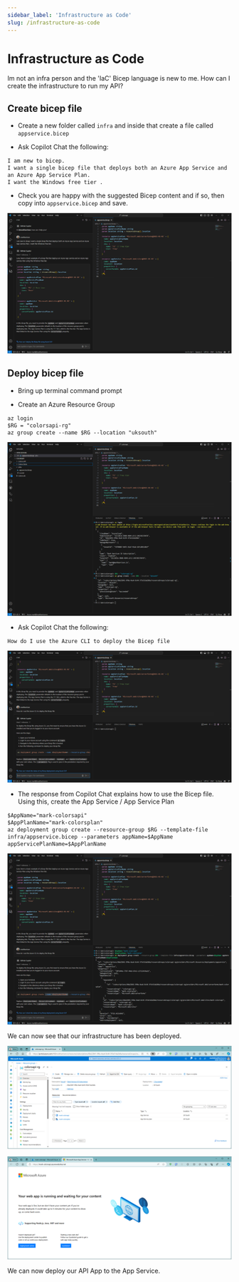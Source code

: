 ```yaml
---
sidebar_label: 'Infrastructure as Code'
slug: /infrastructure-as-code
---
```


# Infrastructure as Code

Im not an infra person and the 'IaC' Bicep language is new to me. How can I create the infrastructure to run my API?


## Create bicep file

- Create a new folder called `infra` and inside that create a file called `appservice.bicep`

- Ask Copilot Chat the following:

```
I am new to bicep.
I want a single bicep file that deploys both an Azure App Service and an Azure App Service Plan. 
I want the Windows free tier .
```

- Check you are happy with the suggested Bicep content and if so, then copy into `appservice.bicep` and save.

![](images/infra1.png)

## Deploy bicep file

- Bring up terminal command prompt

- Create an Azure Resource Group

```
az login
$RG = "colorsapi-rg"
az group create --name $RG --location "uksouth"  
```

![](images/infra2.png)


- Ask Copilot Chat the following:

```
How do I use the Azure CLI to deploy the Bicep file 
```

![](images/infra3.png)

 
- The response from Copilot Chat explains how to use the Bicep file.  Using this, create the App Service / App Service Plan 


```
$AppName="mark-colorsapi"
$AppPlanName="mark-colorsplan"
az deployment group create --resource-group $RG --template-file infra/appservice.bicep --parameters appName=$AppName appServicePlanName=$AppPlanName
```

![alt text](images/infra4.png)


We can now see that our infrastructure has been deployed. 

![alt text](images/infra5.png)

![alt text](images/infra6.png)


We can now deploy our API App to the App Service. 


 

